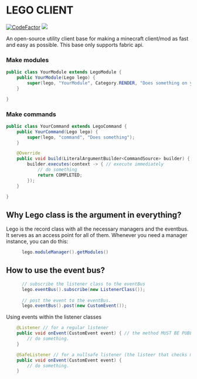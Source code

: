 # LEGO CLIENT
[![CodeFactor](https://www.codefactor.io/repository/github/starobot/legoclient/badge)](https://www.codefactor.io/repository/github/starobot/legoclient)
[![](https://tokei.rs/b1/github/starobot/LegoClient)](https://github.com/starobot/LegoClient)

An open-source utility client base for making a minecraft client/mod as fast and easy as possible.
This base only supports fabric api.
### Make modules
```java
public class YourModule extends LegoModule {
    public YourModule(Lego lego) {
        super(lego, "YourModule", Category.RENDER, "Does something on your screen");
    }

}
```
### Make commands
```java
public class YourCommand extends LegoCommand {
    public YourCommand(Lego lego) {
        super(lego, "command", "Does something");
    }

    @Override
    public void build(LiteralArgumentBuilder<CommandSource> builder) {
        builder.executes(context -> { // execute immediately
            // do something
            return COMPLETED;
        });
    }

}
```

## Why Lego class is the argument in everything?
Lego is the record class with all the necessary managers and the eventbus. It serves as an access point for all of them. Whenever you need a manager instance, you can do this:
```java
      lego.moduleManager().getModules()
```
## How to use the event bus?
```java
      // subscribe the listener class to the eventBus
      lego.eventBus().subscribe(new ListenerClass());
      
      // post the event to the eventBus.
      lego.eventBus().post(new CustomEvent());
```

Using events within the listener classes
```java
    @Listener // for a regular listener
    public void onEvent(CustomEvent event) { // the method MUST BE PUBLIC
        // do something.
    }

    @SafeListener // for a nullsafe listener (the listeer that checks mc.player, mc.world and mc.interactionManager for being null)
    public void onEvent(CustomEvent event) {
        // do something.
    }
```

